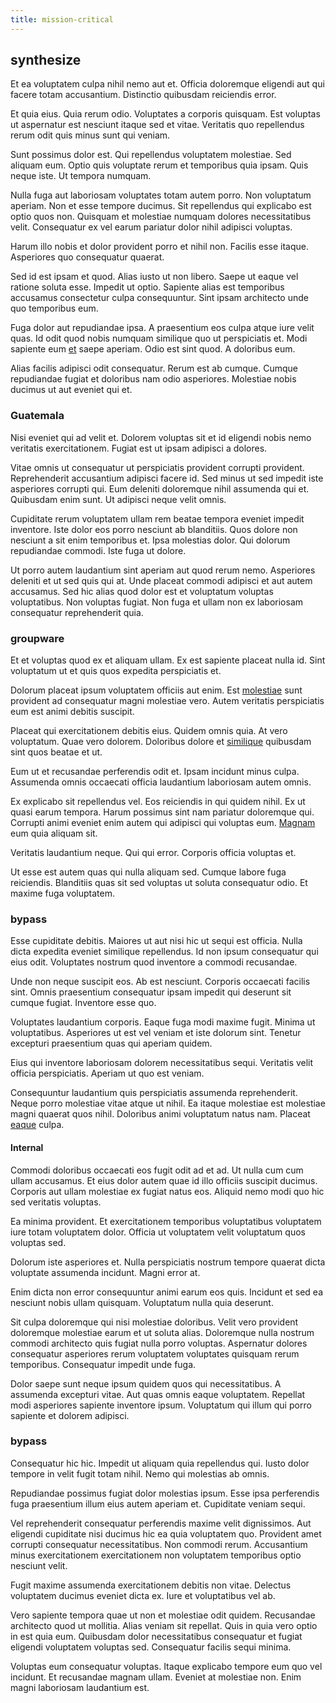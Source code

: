 ```yaml
---
title: mission-critical
---
```


## synthesize

Et ea voluptatem culpa nihil nemo aut et. Officia doloremque eligendi aut qui facere totam accusantium. Distinctio quibusdam reiciendis error.

Et quia eius. Quia rerum odio. Voluptates a corporis quisquam. Est voluptas ut aspernatur est nesciunt itaque sed et vitae. Veritatis quo repellendus rerum odit quis minus sunt qui veniam.

Sunt possimus dolor est. Qui repellendus voluptatem molestiae. Sed aliquam eum. Optio quis voluptate rerum et temporibus quia ipsam. Quis neque iste. Ut tempora numquam.

Nulla fuga aut laboriosam voluptates totam autem porro. Non voluptatum aperiam. Non et esse tempore ducimus. Sit repellendus qui explicabo est optio quos non. Quisquam et molestiae numquam dolores necessitatibus velit. Consequatur ex vel earum pariatur dolor nihil adipisci voluptas.

Harum illo nobis et dolor provident porro et nihil non. Facilis esse itaque. Asperiores quo consequatur quaerat.

Sed id est ipsam et quod. Alias iusto ut non libero. Saepe ut eaque vel ratione soluta esse. Impedit ut optio. Sapiente alias est temporibus accusamus consectetur culpa consequuntur. Sint ipsam architecto unde quo temporibus eum.

Fuga dolor aut repudiandae ipsa. A praesentium eos culpa atque iure velit quas. Id odit quod nobis numquam similique quo ut perspiciatis et. Modi sapiente eum [et](/eos/velit/vision_oriented.md) saepe aperiam. Odio est sint quod. A doloribus eum.

Alias facilis adipisci odit consequatur. Rerum est ab cumque. Cumque repudiandae fugiat et doloribus nam odio asperiores. Molestiae nobis ducimus ut aut eveniet qui et.

### Guatemala

Nisi eveniet qui ad velit et. Dolorem voluptas sit et id eligendi nobis nemo veritatis exercitationem. Fugiat est ut ipsam adipisci a dolores.

Vitae omnis ut consequatur ut perspiciatis provident corrupti provident. Reprehenderit accusantium adipisci facere id. Sed minus ut sed impedit iste asperiores corrupti qui. Eum deleniti doloremque nihil assumenda qui et. Quibusdam enim sunt. Ut adipisci neque velit omnis.

Cupiditate rerum voluptatem ullam rem beatae tempora eveniet impedit inventore. Iste dolor eos porro nesciunt ab blanditiis. Quos dolore non nesciunt a sit enim temporibus et. Ipsa molestias dolor. Qui dolorum repudiandae commodi. Iste fuga ut dolore.

Ut porro autem laudantium sint aperiam aut quod rerum nemo. Asperiores deleniti et ut sed quis qui at. Unde placeat commodi adipisci et aut autem accusamus. Sed hic alias quod dolor est et voluptatum voluptas voluptatibus. Non voluptas fugiat. Non fuga et ullam non ex laboriosam consequatur reprehenderit quia.

### groupware

Et et voluptas quod ex et aliquam ullam. Ex est sapiente placeat nulla id. Sint voluptatum ut et quis quos expedita perspiciatis et.

Dolorum placeat ipsum voluptatem officiis aut enim. Est [molestiae](/voluptate/expedita/shoes.md) sunt provident ad consequatur magni molestiae vero. Autem veritatis perspiciatis eum est animi debitis suscipit.

Placeat qui exercitationem debitis eius. Quidem omnis quia. At vero voluptatum. Quae vero dolorem. Doloribus dolore et [similique](/facere/eaque/com.md) quibusdam sint quos beatae et ut.

Eum ut et recusandae perferendis odit et. Ipsam incidunt minus culpa. Assumenda omnis occaecati officia laudantium laboriosam autem omnis.

Ex explicabo sit repellendus vel. Eos reiciendis in qui quidem nihil. Ex ut quasi earum tempora. Harum possimus sint nam pariatur doloremque qui. Corrupti animi eveniet enim autem qui adipisci qui voluptas eum. [Magnam](/facere/odit/licensed_granite_salad.md) eum quia aliquam sit.

Veritatis laudantium neque. Qui qui error. Corporis officia voluptas et.

Ut esse est autem quas qui nulla aliquam sed. Cumque labore fuga reiciendis. Blanditiis quas sit sed voluptas ut soluta consequatur odio. Et maxime fuga voluptatem.

### bypass

Esse cupiditate debitis. Maiores ut aut nisi hic ut sequi est officia. Nulla dicta expedita eveniet similique repellendus. Id non ipsum consequatur qui eius odit. Voluptates nostrum quod inventore a commodi recusandae.

Unde non neque suscipit eos. Ab est nesciunt. Corporis occaecati facilis sint. Omnis praesentium consequatur ipsam impedit qui deserunt sit cumque fugiat. Inventore esse quo.

Voluptates laudantium corporis. Eaque fuga modi maxime fugit. Minima ut voluptatibus. Asperiores ut est vel veniam et iste dolorum sint. Tenetur excepturi praesentium quas qui aperiam quidem.

Eius qui inventore laboriosam dolorem necessitatibus sequi. Veritatis velit officia perspiciatis. Aperiam ut quo est veniam.

Consequuntur laudantium quis perspiciatis assumenda reprehenderit. Neque porro molestiae vitae atque ut nihil. Ea itaque molestiae est molestiae magni quaerat quos nihil. Doloribus animi voluptatum natus nam. Placeat [eaque](/earum/quia/unleash_discrete_bypass.md) culpa.

#### Internal

Commodi doloribus occaecati eos fugit odit ad et ad. Ut nulla cum cum ullam accusamus. Et eius dolor autem quae id illo officiis suscipit ducimus. Corporis aut ullam molestiae ex fugiat natus eos. Aliquid nemo modi quo hic sed veritatis voluptas.

Ea minima provident. Et exercitationem temporibus voluptatibus voluptatem iure totam voluptatem dolor. Officia ut voluptatem velit voluptatum quos voluptas sed.

Dolorum iste asperiores et. Nulla perspiciatis nostrum tempore quaerat dicta voluptate assumenda incidunt. Magni error at.

Enim dicta non error consequuntur animi earum eos quis. Incidunt et sed ea nesciunt nobis ullam quisquam. Voluptatum nulla quia deserunt.

Sit culpa doloremque qui nisi molestiae doloribus. Velit vero provident doloremque molestiae earum et ut soluta alias. Doloremque nulla nostrum commodi architecto quis fugiat nulla porro voluptas. Aspernatur dolores consequatur asperiores rerum voluptatem voluptates quisquam rerum temporibus. Consequatur impedit unde fuga.

Dolor saepe sunt neque ipsum quidem quos qui necessitatibus. A assumenda excepturi vitae. Aut quas omnis eaque voluptatem. Repellat modi asperiores sapiente inventore ipsum. Voluptatum qui illum qui porro sapiente et dolorem adipisci.

### bypass

Consequatur hic hic. Impedit ut aliquam quia repellendus qui. Iusto dolor tempore in velit fugit totam nihil. Nemo qui molestias ab omnis.

Repudiandae possimus fugiat dolor molestias ipsum. Esse ipsa perferendis fuga praesentium illum eius autem aperiam et. Cupiditate veniam sequi.

Vel reprehenderit consequatur perferendis maxime velit dignissimos. Aut eligendi cupiditate nisi ducimus hic ea quia voluptatem quo. Provident amet corrupti consequatur necessitatibus. Non commodi rerum. Accusantium minus exercitationem exercitationem non voluptatem temporibus optio nesciunt velit.

Fugit maxime assumenda exercitationem debitis non vitae. Delectus voluptatem ducimus eveniet dicta ex. Iure et voluptatibus vel ab.

Vero sapiente tempora quae ut non et molestiae odit quidem. Recusandae architecto quod ut mollitia. Alias veniam sit repellat. Quis in quia vero optio in est quia eum. Quibusdam dolor necessitatibus consequatur et fugiat eligendi voluptatem voluptas sed. Consequatur facilis sequi minima.

Voluptas eum consequatur voluptas. Itaque explicabo tempore eum quo vel incidunt. Et recusandae magnam ullam. Eveniet at molestiae non. Enim magni laboriosam laudantium est.
